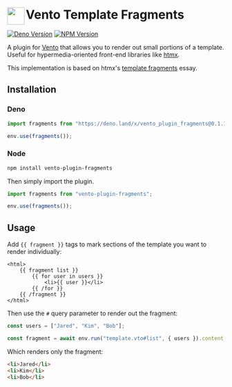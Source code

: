 <h1>
<img align="left" width="40" src="https://raw.githubusercontent.com/ventojs/vento/main/docs/icon.svg"></img>
Vento Template Fragments
</h1>

[![Deno Version](https://deno.land/badge/vento_plugin_fragments/version)](https://deno.land/x/vento_plugin_fragments)
[![NPM Version](https://img.shields.io/npm/v/vento-plugin-fragments)](https://www.npmjs.com/package/vento-plugin-fragments)

A plugin for [Vento](https://vento.js.org) that allows you to render out small portions of a template.
Useful for hypermedia-oriented front-end libraries like [htmx](https://htmx.org).

This implementation is based on htmx's
[template fragments](https://htmx.org/essays/template-fragments/) essay.

## Installation ##

### Deno

```js
import fragments from "https://deno.land/x/vento_plugin_fragments@0.1.1/mod.ts"

env.use(fragments());
```

### Node

```bash
npm install vento-plugin-fragments
```
Then simply import the plugin.
```js
import fragments from "vento-plugin-fragments";

env.use(fragments());
```

## Usage

Add `{{ fragment }}` tags to mark sections of the template you want to render individually:

```nunjucks
<html>
    {{ fragment list }}
        {{ for user in users }}
            <li>{{ user }}</li>
        {{ /for }}
    {{ /fragment }}
</html>
```
Then use the `#` query parameter to render out the fragment:

```js
const users = ["Jared", "Kim", "Bob"];

const fragment = await env.run("template.vto#list", { users }).content;
```

Which renders only the fragment:

```html
<li>Jared</li>
<li>Kim</li>
<li>Bob</li>
```

